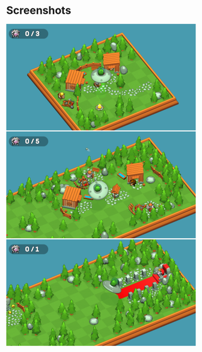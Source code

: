 # Screenshots
<p align="center">
  <img width="600" src="doc/screen_0.png" alt="Gameplay">
  <img width="600" src="doc/screen_1.png" alt="Gameplay">
  <img width="600" src="doc/screen_2.png" alt="Gameplay">
</p>
